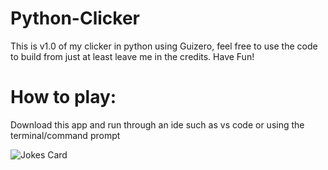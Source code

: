 # Python-Clicker
This is v1.0 of my clicker in python using Guizero, feel free to use the code to build from just at least leave me in the credits. Have Fun!
<br>
# How to play:
Download this app and run through an ide such as vs code or using the terminal/command prompt

![Jokes Card](https://readme-jokes.vercel.app/api)
